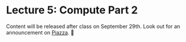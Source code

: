# Lecture 5: Compute Part 2

Content will be released after class on September 29th. Look out for an announcement on [Piazza](https://piazza.com/class/j6r4ozi6uu75px). 📣
